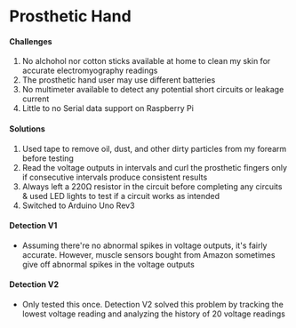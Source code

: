 # Prosthetic Hand

#### Challenges
1. No alchohol nor cotton sticks available at home to clean my skin for accurate electromyography readings
2. The prosthetic hand user may use different batteries
3. No multimeter available to detect any potential short circuits or leakage current
4. Little to no Serial data support on Raspberry Pi

#### Solutions
1. Used tape to remove oil, dust, and other dirty particles from my forearm before testing
2. Read the voltage outputs in intervals and curl the prosthetic fingers only if consecutive intervals produce consistent results
3. Always left a 220Ω resistor in the circuit before completing any circuits & used LED lights to test if a circuit works as intended
4. Switched to Arduino Uno Rev3

#### Detection V1
- Assuming there're no abnormal spikes in voltage outputs, it's fairly accurate. However, muscle sensors bought from Amazon sometimes give off abnormal spikes in the voltage outputs

#### Detection V2
- Only tested this once. Detection V2 solved this problem by tracking the lowest voltage reading and analyzing the history of 20 voltage readings
